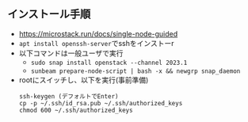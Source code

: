 ## インストール手順
- https://microstack.run/docs/single-node-guided
- `apt install openssh-server`でsshをインストーr
- 以下コマンドは一般ユーザで実行
  - `sudo snap install openstack --channel 2023.1`
  - `sunbeam prepare-node-script | bash -x && newgrp snap_daemon`
- rootにスイッチし、以下を実行(事前準備)
  ```shell
  ssh-keygen (デフォルトでEnter)
  cp -p ~/.ssh/id_rsa.pub ~/.ssh/authorized_keys
  chmod 600 ~/.ssh/authorized_keys
  ```

